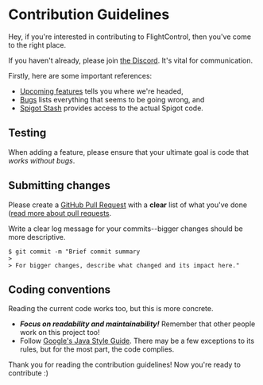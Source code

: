 # Contribution Guidelines

Hey, if you're interested in contributing to FlightControl, then you've come to the right place.

If you haven't already, please join [the Discord](https://geofang.com/discord). It's vital for communication.

Firstly, here are some important references:

  * [Upcoming features](https://github.com/Spazzinq/FlightControl/projects/1) tells you where we're headed,
  * [Bugs](https://github.com/Spazzinq/FlightControl/projects/2) lists everything that seems to be going wrong, and
  * [Spigot Stash](https://hub.spigotmc.org/stash/projects/SPIGOT) provides access to the actual Spigot code.

## Testing

When adding a feature, please ensure that your ultimate goal is code that *works without bugs*.

## Submitting changes

Please create a [GitHub Pull Request](https://github.com/Spazzinq/FlightControl/pulls) with a **clear** list of what you've done ([read more about pull requests](http://help.github.com/pull-requests/).

Write a clear log message for your commits--bigger changes should be more descriptive.

    $ git commit -m "Brief commit summary
    > 
    > For bigger changes, describe what changed and its impact here."

## Coding conventions

Reading the current code works too, but this is more concrete.
  * ***Focus on readability and maintainability!*** Remember that other people work on this project too!
  * Follow [Google's Java Style Guide](https://google.github.io/styleguide/javaguide.html#s3.3.1-wildcard-imports). There may be a few exceptions to its rules, but for the most part, the code complies.

Thank you for reading the contribution guidelines! Now you're ready to contribute :)

